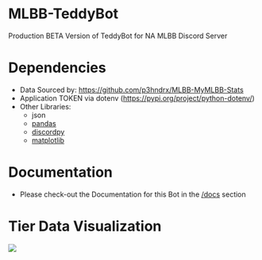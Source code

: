 # MLBB-TeddyBot

Production BETA Version of TeddyBot for NA MLBB Discord Server

# Dependencies
- Data Sourced by: https://github.com/p3hndrx/MLBB-MyMLBB-Stats
- Application TOKEN via dotenv (https://pypi.org/project/python-dotenv/)
- Other Libraries:
  - json
  - [pandas](https://pandas.pydata.org/)
  - [discordpy](https://discordpy.readthedocs.io/en/stable/)
  - [matplotlib](https://matplotlib.org/)

# Documentation
- Please check-out the Documentation for this Bot in the [/docs](https://github.com/p3hndrx/MLBB-TeddyBot/tree/main/docs) section

# Tier Data Visualization
<img src="https://github.com/p3hndrx/MLBB-TeddyBot/blob/main.rd/docs/img/sankeymatic_2000x1200.png?raw=true">
